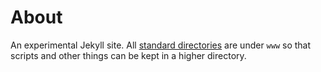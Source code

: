 # About

An experimental Jekyll site. All [standard directories](http://jekyllrb.com/docs/structure/) are under `www` so that scripts and other things can be kept in a higher directory.
